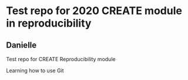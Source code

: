 # Test repo for 2020 CREATE module in reproducibility

## Danielle

Test repo for CREATE Reproducibility module

Learning how to use Git
